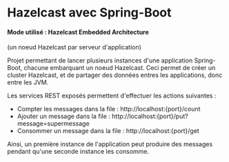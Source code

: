 # Hazelcast avec Spring-Boot 

#### Mode utilisé : Hazelcast Embedded Architecture 
(un noeud Hazelcast par serveur d'application)

Projet permettant de lancer plusieurs instances d'une application Spring-Boot, chacune embarquant un noeud Hazelcast.
Ceci permet de créer un cluster Hazelcast, et de partager des données entres les applications, donc entre les JVM.

Les services REST exposés permettent d'effectuer les actions suivantes :
- Compter les messages dans la file : http://localhost:{port}/count
- Ajouter un message dans la file : http://localhost:{port}/put?message=supermessage
- Consommer un message dans la file : http://localhost:{port}/get


Ainsi, un première instance de l'application peut produire des messages pendant qu'une seconde instance les consomme.